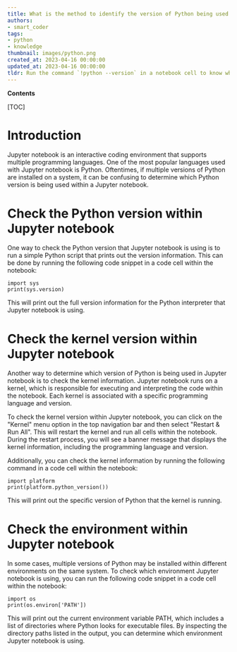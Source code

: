 ```yaml
---
title: What is the method to identify the version of Python being used in jupyter notebook?
authors:
- smart_coder
tags:
- python
- knowledge
thumbnail: images/python.png
created_at: 2023-04-16 00:00:00
updated_at: 2023-04-16 00:00:00
tldr: Run the command `!python --version` in a notebook cell to know which Python version is running.
---
```


**Contents**

[TOC]

# Introduction

Jupyter notebook is an interactive coding environment that supports multiple programming languages. One of the most popular languages used with Jupyter notebook is Python. Oftentimes, if multiple versions of Python are installed on a system, it can be confusing to determine which Python version is being used within a Jupyter notebook.


# Check the Python version within Jupyter notebook

One way to check the Python version that Jupyter notebook is using is to run a simple Python script that prints out the version information. This can be done by running the following code snippet in a code cell within the notebook:

```
import sys
print(sys.version)
```

This will print out the full version information for the Python interpreter that Jupyter notebook is using. 


# Check the kernel version within Jupyter notebook

Another way to determine which version of Python is being used in Jupyter notebook is to check the kernel information. Jupyter notebook runs on a kernel, which is responsible for executing and interpreting the code within the notebook. Each kernel is associated with a specific programming language and version.

To check the kernel version within Jupyter notebook, you can click on the "Kernel" menu option in the top navigation bar and then select "Restart & Run All". This will restart the kernel and run all cells within the notebook. During the restart process, you will see a banner message that displays the kernel information, including the programming language and version.

Additionally, you can check the kernel information by running the following command in a code cell within the notebook:

```
import platform
print(platform.python_version())
```

This will print out the specific version of Python that the kernel is running. 


# Check the environment within Jupyter notebook

In some cases, multiple versions of Python may be installed within different environments on the same system. To check which environment Jupyter notebook is using, you can run the following code snippet in a code cell within the notebook:

```
import os
print(os.environ['PATH'])
```

This will print out the current environment variable PATH, which includes a list of directories where Python looks for executable files. By inspecting the directory paths listed in the output, you can determine which environment Jupyter notebook is using.

